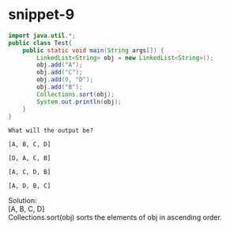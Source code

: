 # snippet-9

```java
import java.util.*;
public class Test{
    public static void main(String args[]) {
        LinkedList<String> obj = new LinkedList<String>();
        obj.add("A");
        obj.add("C");
        obj.add(0, "D");
        obj.add("B");
        Collections.sort(obj);
        System.out.println(obj);
    }
}

```

```
What will the output be?

[A, B, C, D]
[D, A, C, B]
[A, C, D, B]
[A, D, B, C]

```

Solution: \
\[A, B, C, D]\
Collections.sort(obj) sorts the elements of obj in ascending order.
